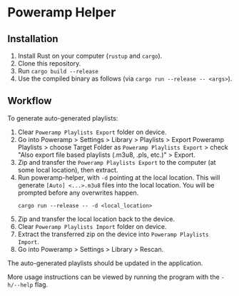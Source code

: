 # Poweramp Helper
## Installation
1. Install Rust on your computer (`rustup` and `cargo`).
2. Clone this repository.
3. Run `cargo build --release`
4. Use the compiled binary as follows (via `cargo run --release -- <args>`).

## Workflow
To generate auto-generated playlists:
1. Clear `Poweramp Playlists Export` folder on device.
2. Go into Poweramp > Settings > Library > Playlists > Export Poweramp Playlists > choose Target Folder as `Poweramp Playlists Export` > check "Also export file based playlists (.m3u8, .pls, etc.)" > Export.
3. Zip and transfer the `Poweramp Playlists Export` to the computer (at some local location), then extract.
4. Run poweramp-helper, with `-d` pointing at the local location. This will generate `[Auto] <...>.m3u8` files into the local location. You will be prompted before any overwrites happen.
   ```
   cargo run --release -- -d <local_location>
   ```
5. Zip and transfer the local location back to the device.
6. Clear `Poweramp Playlists Import` folder on device.
7. Extract the transferred zip on the device into `Poweramp Playlists Import`.
8. Go into Poweramp > Settings > Library > Rescan.

The auto-generated playlists should be updated in the application.

More usage instructions can be viewed by running the program with the `-h/--help` flag.
